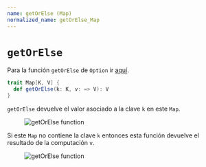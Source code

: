 ```yaml
---
name: getOrElse (Map)
normalized_name: getOrElse_Map
---
```


# `getOrElse`

Para la función `getOrElse` de `Option` ir [aquí](./getOrElse_(Option)).

~~~ scala
trait Map[K, V] {
  def getOrElse(k: K, v: => V): V
}
~~~

`getOrElse` devuelve el valor asociado a la clave `k` en este `Map`.

<figure class="diagram">
  <img src="../images/getOrElse_Map.svg" alt="getOrElse function">
  <!-- <figcaption class="diagram-desc"></figcaption> -->
</figure>

Si este `Map` no contiene la clave `k` entonces esta función devuelve el resultado de la computación `v`.

<figure class="diagram">
  <img src="../images/getOrElse_Map.2.svg" alt="getOrElse function">
  <!-- <figcaption class="diagram-desc"></figcaption> -->
</figure>

